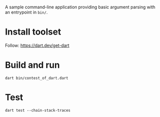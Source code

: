 A sample command-line application providing basic argument parsing with an entrypoint in `bin/`.

# Install toolset
Follow:
https://dart.dev/get-dart
# Build and run
```
dart bin/contest_of_dart.dart
```
# Test
```
dart test --chain-stack-traces
```